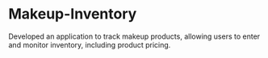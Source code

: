 # Makeup-Inventory
Developed an application to track makeup products, allowing users to enter and monitor inventory, including product pricing.
